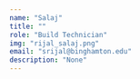 ```yaml
---
name: "Salaj"
title: ""
role: "Build Technician"
img: "rijal_salaj.png"
email: "srijal@binghamton.edu"
description: "None"
---
```


